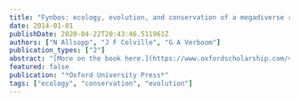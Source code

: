 ```yaml
---
title: "Fynbos: ecology, evolution, and conservation of a megadiverse region"
date: 2014-01-01
publishDate: 2020-04-22T20:43:46.511961Z
authors: ["N Allsopp", "J F Colville", "G A Verboom"]
publication_types: ["2"]
abstract: "[More on the book here.](https://www.oxfordscholarship.com/view/10.1093/acprof:oso/9780199679584.001.0001/acprof-9780199679584) South Africa's fynbos region has intrigued biologists for centuries. It has achieved iconic status as a locus of megadiversity and therefore a place to study the ecological underpinnings of massive evolutionary radiations. Researchers have made great advances …"
featured: false
publication: "*Oxford University Press*"
tags: ["ecology", "conservation", "evolution"]
---
```


